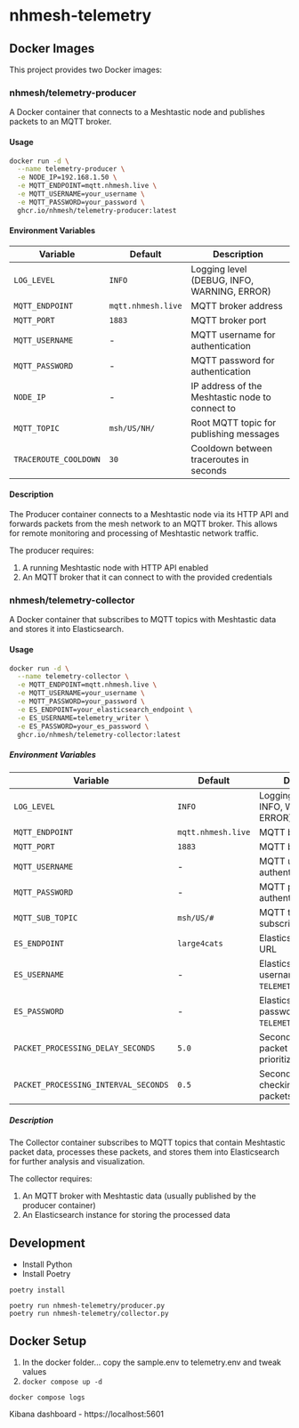 # nhmesh-telemetry

## Docker Images

This project provides two Docker images:

### nhmesh/telemetry-producer

A Docker container that connects to a Meshtastic node and publishes packets to an MQTT broker.

#### Usage

```bash
docker run -d \
  --name telemetry-producer \
  -e NODE_IP=192.168.1.50 \
  -e MQTT_ENDPOINT=mqtt.nhmesh.live \
  -e MQTT_USERNAME=your_username \
  -e MQTT_PASSWORD=your_password \
  ghcr.io/nhmesh/telemetry-producer:latest
```

#### Environment Variables

| Variable             | Default            | Description                                     |
| -------------------- | ------------------ | ----------------------------------------------- |
| `LOG_LEVEL`          | `INFO`             | Logging level (DEBUG, INFO, WARNING, ERROR)     |
| `MQTT_ENDPOINT`      | `mqtt.nhmesh.live` | MQTT broker address                             |
| `MQTT_PORT`          | `1883`             | MQTT broker port                                |
| `MQTT_USERNAME`      | -                  | MQTT username for authentication                |
| `MQTT_PASSWORD`      | -                  | MQTT password for authentication                |
| `NODE_IP`            | -                  | IP address of the Meshtastic node to connect to |
| `MQTT_TOPIC`         | `msh/US/NH/`       | Root MQTT topic for publishing messages         |
| `TRACEROUTE_COOLDOWN`| `30`               | Cooldown between traceroutes in seconds         |

#### Description

The Producer container connects to a Meshtastic node via its HTTP API and forwards packets from the mesh network to an MQTT broker. This allows for remote monitoring and processing of Meshtastic network traffic.

The producer requires:
1. A running Meshtastic node with HTTP API enabled
2. An MQTT broker that it can connect to with the provided credentials

### nhmesh/telemetry-collector

A Docker container that subscribes to MQTT topics with Meshtastic data and stores it into Elasticsearch.

#### Usage

```bash
docker run -d \
  --name telemetry-collector \
  -e MQTT_ENDPOINT=mqtt.nhmesh.live \
  -e MQTT_USERNAME=your_username \
  -e MQTT_PASSWORD=your_password \
  -e ES_ENDPOINT=your_elasticsearch_endpoint \
  -e ES_USERNAME=telemetry_writer \
  -e ES_PASSWORD=your_es_password \
  ghcr.io/nhmesh/telemetry-collector:latest
```

##### Environment Variables

| Variable                             | Default            | Description                                                 |
| ------------------------------------ | ------------------ | ----------------------------------------------------------- |
| `LOG_LEVEL`                          | `INFO`             | Logging level (DEBUG, INFO, WARNING, ERROR)                 |
| `MQTT_ENDPOINT`                      | `mqtt.nhmesh.live` | MQTT broker address                                         |
| `MQTT_PORT`                          | `1883`             | MQTT broker port                                            |
| `MQTT_USERNAME`                      | -                  | MQTT username for authentication                            |
| `MQTT_PASSWORD`                      | -                  | MQTT password for authentication                            |
| `MQTT_SUB_TOPIC`                     | `msh/US/#`         | MQTT topic pattern to subscribe to                          |
| `ES_ENDPOINT`                        | `large4cats`       | Elasticsearch endpoint URL                                  |
| `ES_USERNAME`                        | -                  | Elasticsearch username (typically `TELEMETRY_ES_USERNAME`)  |
| `ES_PASSWORD`                        | -                  | Elasticsearch password (typically `TELEMETRY_ES_PASSWORD`)  |
| `PACKET_PROCESSING_DELAY_SECONDS`    | `5.0`              | Seconds to delay packet processing to prioritize RF packets |
| `PACKET_PROCESSING_INTERVAL_SECONDS` | `0.5`              | Seconds interval for checking pending packets               |

##### Description

The Collector container subscribes to MQTT topics that contain Meshtastic packet data, processes these packets, and stores them into Elasticsearch for further analysis and visualization.

The collector requires:
1. An MQTT broker with Meshtastic data (usually published by the producer container)
2. An Elasticsearch instance for storing the processed data

## Development

 - Install Python
 - Install Poetry

```
poetry install

poetry run nhmesh-telemetry/producer.py
poetry run nhmesh-telemetry/collector.py
```

## Docker Setup

 1. In the docker folder... copy the sample.env to telemetry.env and tweak values
 2. `docker compose up -d`

 ```
 docker compose logs
 ```

Kibana dashboard - https://localhost:5601

